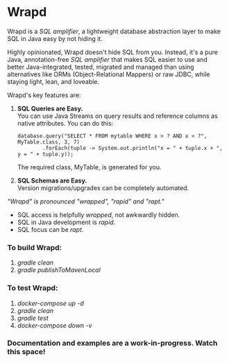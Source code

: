 Wrapd
=====

Wrapd is a *SQL amplifier*, a lightweight database abstraction layer to make SQL in Java easy by not hiding it.

Highly opinionated, Wrapd doesn't hide SQL from you. Instead, it's 
a pure Java, annotation-free *SQL amplifier* that makes SQL easier to use and better 
Java-integrated, tested, migrated and managed than using 
alternatives like ORMs (Object-Relational Mappers) or raw JDBC,
while staying light, lean, and loveable.

Wrapd's key features are:

1. **SQL Queries are Easy.**<br>
   You can use Java Streams on query results and reference columns as native attributes. You can do this:
    ```
    database.query("SELECT * FROM mytable WHERE x > ? AND x < ?", MyTable.class, 3, 7)
            .forEach(tuple -> System.out.println("x = " + tuple.x + ", y = " + tuple.y));
   ```
   The required class, MyTable, is generated for you.

2. **SQL Schemas are Easy.**<br>
   Version migrations/upgrades can be completely automated.

*"Wrapd" is pronounced "wrapped", "rapid" and "rapt."*

* SQL access is helpfully *wrapped*, not awkwardly hidden.
* SQL in Java development is *rapid*.
* SQL focus can be *rapt*.

### To build Wrapd: ###

1.   _gradle clean_
2.   _gradle publishToMavenLocal_

### To test Wrapd: ###

1.  _docker-compose up -d_
2.  _gradle clean_
3.  _gradle test_
4.  _docker-compose down -v_
 
### Documentation and examples are a work-in-progress. Watch this space! ###
